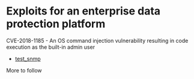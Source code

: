 # Exploits for an enterprise data protection platform

CVE-2018-1185 - An OS command injection vulnerability resulting in code execution as the built-in admin user
- [test_snmp](https://github.com/bao7uo/dell-emc_recoverpoint/blob/master/EMC_RPT_CVE-2018-1185.md)

More to follow
